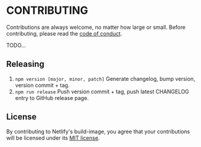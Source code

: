 # CONTRIBUTING

Contributions are always welcome, no matter how large or small. Before contributing,
please read the [code of conduct](CODE_OF_CONDUCT.md).

TODO...

## Releasing

1. `npm version [major, minor, patch]`  Generate changelog, bump version, version commit + tag.
2. `npm run release` Push version commit + tag, push latest CHANGELOG entry to GitHub release page.


## License

By contributing to Netlify's build-image, you agree that your contributions will be licensed
under its [MIT license](LICENSE).
